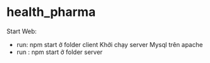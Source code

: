 # health_pharma
Start Web:
 + run: npm start ở folder client 
 Khởi chạy server Mysql trên apache
 + run : npm start ở folder server
 
